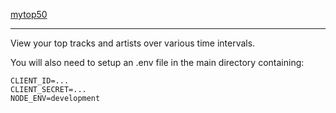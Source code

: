 [mytop50](http://mytop50.com)
***
 View your top tracks and artists over various time intervals.

You will also need to setup an .env file in the main directory containing:

```
CLIENT_ID=...
CLIENT_SECRET=...
NODE_ENV=development
```
